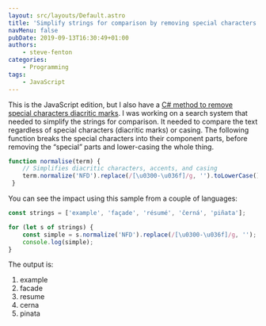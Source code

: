 ```yaml
---
layout: src/layouts/Default.astro
title: 'Simplify strings for comparison by removing special characters and diacritic marks'
navMenu: false
pubDate: 2019-09-13T16:30:49+01:00
authors:
    - steve-fenton
categories:
    - Programming
tags:
    - JavaScript
---
```


This is the JavaScript edition, but I also have a [C# method to remove special characters diacritic marks](/2020/03/removing-special-characters-and-diacritic-marks-in-c/). I was working on a search system that needed to simplify the strings for comparison. It needed to compare the text regardless of special characters (diacritic marks) or casing. The following function breaks the special characters into their component parts, before removing the “special” parts and lower-casing the whole thing.

```javascript
function normalise(term) {
    // Simplifies diacritic characters, accents, and casing
    term.normalize('NFD').replace(/[\u0300-\u036f]/g, '').toLowerCase();
 }
```

You can see the impact using this sample from a couple of languages:

```javascript
const strings = ['example', 'façade', 'résumé', 'černá', 'piñata'];

for (let s of strings) {
    const simple = s.normalize('NFD').replace(/[\u0300-\u036f]/g, '');
    console.log(simple);
}
```

The output is:

1. example
2. facade
3. resume
4. cerna
5. pinata